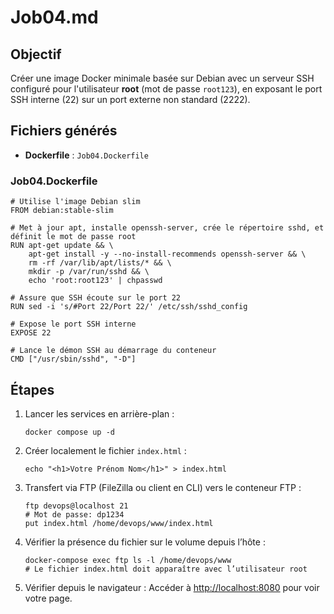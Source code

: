 
# Job04.md

## Objectif

Créer une image Docker minimale basée sur Debian avec un serveur SSH configuré pour l'utilisateur **root** (mot de passe `root123`), en exposant le port SSH interne (22) sur un port externe non standard (2222).

## Fichiers générés

-   **Dockerfile** : `Job04.Dockerfile`
    

### Job04.Dockerfile

```
# Utilise l'image Debian slim
FROM debian:stable-slim

# Met à jour apt, installe openssh-server, crée le répertoire sshd, et définit le mot de passe root
RUN apt-get update && \
    apt-get install -y --no-install-recommends openssh-server && \
    rm -rf /var/lib/apt/lists/* && \
    mkdir -p /var/run/sshd && \
    echo 'root:root123' | chpasswd

# Assure que SSH écoute sur le port 22
RUN sed -i 's/#Port 22/Port 22/' /etc/ssh/sshd_config

# Expose le port SSH interne
EXPOSE 22

# Lance le démon SSH au démarrage du conteneur
CMD ["/usr/sbin/sshd", "-D"]
```

## Étapes

1.  Lancer les services en arrière-plan :
    
    ```
    docker compose up -d
    ```
    
2.  Créer localement le fichier `index.html` :
    
    ```
    echo "<h1>Votre Prénom Nom</h1>" > index.html
    ```
    
3.  Transfert via FTP (FileZilla ou client en CLI) vers le conteneur FTP :
    
    ```
    ftp devops@localhost 21
    # Mot de passe: dp1234
    put index.html /home/devops/www/index.html
    ```
    
4.  Vérifier la présence du fichier sur le volume depuis l’hôte :
    
    ```
    docker-compose exec ftp ls -l /home/devops/www
    # Le fichier index.html doit apparaître avec l’utilisateur root
    ```
    
5.  Vérifier depuis le navigateur : Accéder à [http://localhost:8080](http://localhost:8080) pour voir votre page.